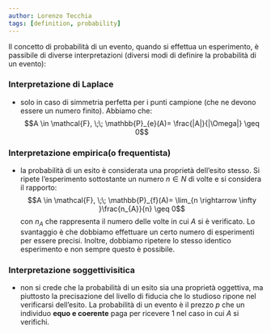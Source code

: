 ```yaml
---
author: Lorenzo Tecchia
tags: [definition, probability]
---
```

Il concetto di probabilità di un evento, quando si effettua un esperimento, è passibile di diverse interpretazioni (diversi modi di definire la probabilità di un evento):
### Interpretazione di Laplace
- solo in caso di simmetria perfetta per i punti campione (che ne devono essere un numero finito). Abbiamo che:$$A \in \mathcal{F}, \;\; \mathbb{P}_{e}(A)= \frac{|A|}{|\Omega|} \geq 0$$
### Interpretazione empirica(o frequentista)
- la probabilità di un esito è considerata una proprietà dell’esito stesso. Si ripete l’esperimento sottostante un numero $n \in N$ di volte e si considera il rapporto:$$A \in \mathcal{F}, \;\; \mathbb{P}_{f}(A)= \lim_{n \rightarrow \infty }\frac{n_{A}}{n} \geq 0$$ con $n_{A}$ che rappresenta il numero delle volte in cui $A$ si è verificato. Lo svantaggio è che dobbiamo effettuare un certo numero di esperimenti per essere precisi. Inoltre, dobbiamo ripetere lo stesso identico esperimento e non sempre questo è possibile.
### Interpretazione soggettivisitica
- non si crede che la probabilità di un esito sia una proprietà oggettiva, ma piuttosto la precisazione del livello di fiducia che lo studioso ripone nel verificarsi dell’esito. La probabilità di un evento è il prezzo $p$ che un individuo **equo e coerente** paga per ricevere $1$ nel caso in cui $A$ si verifichi.